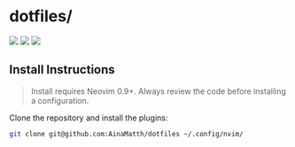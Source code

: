 # dotfiles/

<a href="https://dotfyle.com/AinaMatth/dotfiles"><img src="https://dotfyle.com/AinaMatth/dotfiles/badges/plugins?style=flat" /></a>
<a href="https://dotfyle.com/AinaMatth/dotfiles"><img src="https://dotfyle.com/AinaMatth/dotfiles/badges/leaderkey?style=flat" /></a>
<a href="https://dotfyle.com/AinaMatth/dotfiles"><img src="https://dotfyle.com/AinaMatth/dotfiles/badges/plugin-manager?style=flat" /></a>

## Install Instructions

> Install requires Neovim 0.9+. Always review the code before installing a configuration.

Clone the repository and install the plugins:

```sh
git clone git@github.com:AinaMatth/dotfiles ~/.config/nvim/
```

